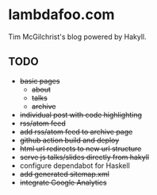 lambdafoo.com
==========

Tim McGilchrist's blog powered by Hakyll.

TODO
----------

 * ~~basic pages~~
   * ~~about~~
   * ~~talks~~
   * ~~archive~~
 * ~~individual post with code highlighting~~
 * ~~rss/atom feed~~
 * ~~add rss/atom feed to archive page~~
 * ~~github action build and deploy~~
 * ~~html url redirects to new url structure~~
 * ~~serve js talks/slides directly from hakyll~~
 * configure dependabot for Haskell
 * ~~add generated sitemap.xml~~
 * ~~integrate Google Analytics~~
